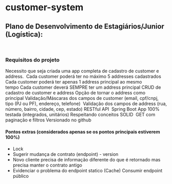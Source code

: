 # customer-system

## Plano de Desenvolvimento de Estagiários/Junior (Logística):  
 
### Requisitos do projeto

Necessito que seja criada uma app completa de cadastro de customer e address. 
Cada customer poderá ter no máximo 5 addresses cadastrados 
Cada customer poderá ter apenas 1 address principal ao mesmo tempo Cada customer deverá SEMPRE ter um address principal CRUD de cadastro de customer e address Opção de tornar o address como principal Validação/Máscaras dos campos de customer (email, cpf/cnpj, tipo (PJ ou PF), endereço, telefone) 
Validação dos campos de address (rua, número, bairro, cidade, cep, estado) RESTful API  Spring Boot App 100% testada (integrados, unitários) Respeitando conceitos SOLID 
GET com paginação e filtros Versionado no github 

#### Pontos extras (considerados apenas se os pontos principais estiverem 100%) 
* Lock 
* Sugerir mudança de contrato (endpoint) - version 
* Novo cliente precisa de informação diferente do que é retornado mas precisa manter o contrato antigo 
* Evidenciar o problema do endpoint statico (Cache) Consumir endpoint público 

